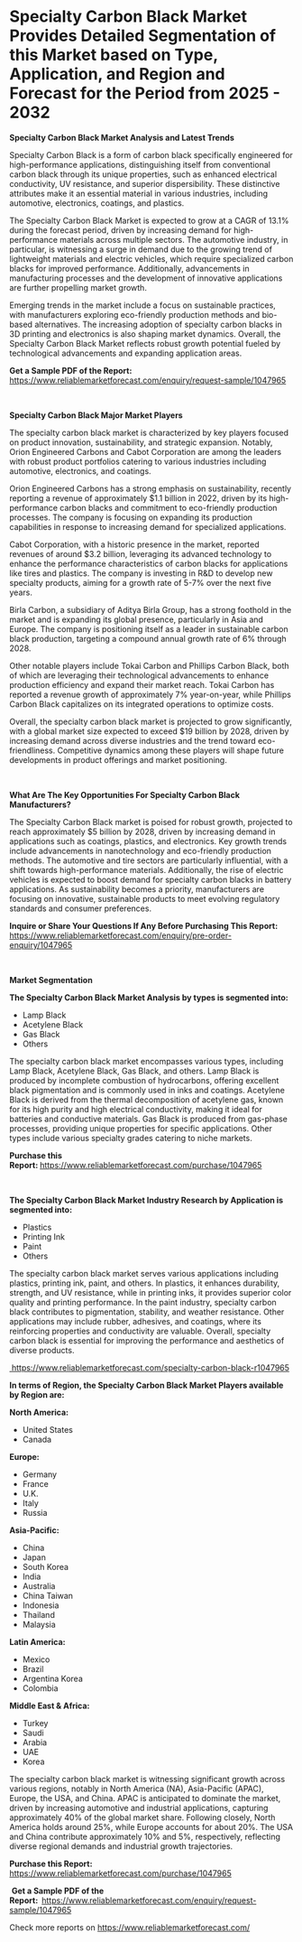 <p><h1>Specialty Carbon Black Market Provides Detailed Segmentation of this Market based on Type, Application, and Region and Forecast for the Period from 2025 - 2032</h1></p><p><strong>Specialty Carbon Black Market Analysis and Latest Trends</strong></p>
<p><p>Specialty Carbon Black is a form of carbon black specifically engineered for high-performance applications, distinguishing itself from conventional carbon black through its unique properties, such as enhanced electrical conductivity, UV resistance, and superior dispersibility. These distinctive attributes make it an essential material in various industries, including automotive, electronics, coatings, and plastics.</p><p>The Specialty Carbon Black Market is expected to grow at a CAGR of 13.1% during the forecast period, driven by increasing demand for high-performance materials across multiple sectors. The automotive industry, in particular, is witnessing a surge in demand due to the growing trend of lightweight materials and electric vehicles, which require specialized carbon blacks for improved performance. Additionally, advancements in manufacturing processes and the development of innovative applications are further propelling market growth.</p><p>Emerging trends in the market include a focus on sustainable practices, with manufacturers exploring eco-friendly production methods and bio-based alternatives. The increasing adoption of specialty carbon blacks in 3D printing and electronics is also shaping market dynamics. Overall, the Specialty Carbon Black Market reflects robust growth potential fueled by technological advancements and expanding application areas.</p></p>
<p><strong>Get a Sample PDF of the Report:&nbsp;</strong> <a href="https://www.reliablemarketforecast.com/enquiry/request-sample/1047965?utm_campaign=1108&utm_medium=2&utm_source=Github&utm_content=ia&utm_term=30012025&utm_id=specialty-carbon-black">https://www.reliablemarketforecast.com/enquiry/request-sample/1047965</a></p>
<p>&nbsp;</p>
<p><strong>Specialty Carbon Black Major Market Players</strong></p>
<p><p>The specialty carbon black market is characterized by key players focused on product innovation, sustainability, and strategic expansion. Notably, Orion Engineered Carbons and Cabot Corporation are among the leaders with robust product portfolios catering to various industries including automotive, electronics, and coatings.</p><p>Orion Engineered Carbons has a strong emphasis on sustainability, recently reporting a revenue of approximately $1.1 billion in 2022, driven by its high-performance carbon blacks and commitment to eco-friendly production processes. The company is focusing on expanding its production capabilities in response to increasing demand for specialized applications.</p><p>Cabot Corporation, with a historic presence in the market, reported revenues of around $3.2 billion, leveraging its advanced technology to enhance the performance characteristics of carbon blacks for applications like tires and plastics. The company is investing in R&D to develop new specialty products, aiming for a growth rate of 5-7% over the next five years.</p><p>Birla Carbon, a subsidiary of Aditya Birla Group, has a strong foothold in the market and is expanding its global presence, particularly in Asia and Europe. The company is positioning itself as a leader in sustainable carbon black production, targeting a compound annual growth rate of 6% through 2028.</p><p>Other notable players include Tokai Carbon and Phillips Carbon Black, both of which are leveraging their technological advancements to enhance production efficiency and expand their market reach. Tokai Carbon has reported a revenue growth of approximately 7% year-on-year, while Phillips Carbon Black capitalizes on its integrated operations to optimize costs.</p><p>Overall, the specialty carbon black market is projected to grow significantly, with a global market size expected to exceed $19 billion by 2028, driven by increasing demand across diverse industries and the trend toward eco-friendliness. Competitive dynamics among these players will shape future developments in product offerings and market positioning.</p></p>
<p>&nbsp;</p>
<p><strong>What Are The Key Opportunities For Specialty Carbon Black Manufacturers?</strong></p>
<p><p>The Specialty Carbon Black market is poised for robust growth, projected to reach approximately $5 billion by 2028, driven by increasing demand in applications such as coatings, plastics, and electronics. Key growth trends include advancements in nanotechnology and eco-friendly production methods. The automotive and tire sectors are particularly influential, with a shift towards high-performance materials. Additionally, the rise of electric vehicles is expected to boost demand for specialty carbon blacks in battery applications. As sustainability becomes a priority, manufacturers are focusing on innovative, sustainable products to meet evolving regulatory standards and consumer preferences.</p></p>
<p><strong>Inquire or Share Your Questions If Any Before Purchasing This Report:</strong> <a href="https://www.reliablemarketforecast.com/enquiry/pre-order-enquiry/1047965?utm_campaign=1108&utm_medium=2&utm_source=Github&utm_content=ia&utm_term=30012025&utm_id=specialty-carbon-black">https://www.reliablemarketforecast.com/enquiry/pre-order-enquiry/1047965</a></p>
<p>&nbsp;</p>
<p><strong>Market Segmentation</strong></p>
<p><strong>The Specialty Carbon Black Market Analysis by types is segmented into:</strong></p>
<p><ul><li>Lamp Black</li><li>Acetylene Black</li><li>Gas Black</li><li>Others</li></ul></p>
<p><p>The specialty carbon black market encompasses various types, including Lamp Black, Acetylene Black, Gas Black, and others. Lamp Black is produced by incomplete combustion of hydrocarbons, offering excellent black pigmentation and is commonly used in inks and coatings. Acetylene Black is derived from the thermal decomposition of acetylene gas, known for its high purity and high electrical conductivity, making it ideal for batteries and conductive materials. Gas Black is produced from gas-phase processes, providing unique properties for specific applications. Other types include various specialty grades catering to niche markets.</p></p>
<p><strong>Purchase this Report:&nbsp;</strong><a href="https://www.reliablemarketforecast.com/purchase/1047965?utm_campaign=1108&utm_medium=2&utm_source=Github&utm_content=ia&utm_term=30012025&utm_id=specialty-carbon-black">https://www.reliablemarketforecast.com/purchase/1047965</a></p>
<p>&nbsp;</p>
<p><strong>The Specialty Carbon Black Market Industry Research by Application is segmented into:</strong></p>
<p><ul><li>Plastics</li><li>Printing Ink</li><li>Paint</li><li>Others</li></ul></p>
<p><p>The specialty carbon black market serves various applications including plastics, printing ink, paint, and others. In plastics, it enhances durability, strength, and UV resistance, while in printing inks, it provides superior color quality and printing performance. In the paint industry, specialty carbon black contributes to pigmentation, stability, and weather resistance. Other applications may include rubber, adhesives, and coatings, where its reinforcing properties and conductivity are valuable. Overall, specialty carbon black is essential for improving the performance and aesthetics of diverse products.</p></p>
<p><a href="https://www.reliablemarketforecast.com/specialty-carbon-black-r1047965?utm_campaign=1108&utm_medium=2&utm_source=Github&utm_content=ia&utm_term=30012025&utm_id=specialty-carbon-black">&nbsp;https://www.reliablemarketforecast.com/specialty-carbon-black-r1047965</a></p>
<p><strong>In terms of Region, the Specialty Carbon Black Market Players available by Region are:</strong></p>
<p>
    <p> <strong> North America: </strong>
        <ul>
            <li>United States</li>
            <li>Canada</li>
        </ul>
        </p> 
    <p> <strong> Europe: </strong>
        <ul>
            <li>Germany</li>
            <li>France</li>
            <li>U.K.</li>
            <li>Italy</li>
            <li>Russia</li>
        </ul>
        </p> 
    <p> <strong> Asia-Pacific: </strong>
        <ul>
            <li>China</li>
            <li>Japan</li>
            <li>South Korea</li>
            <li>India</li>
            <li>Australia</li>
            <li>China Taiwan</li>
            <li>Indonesia</li>
            <li>Thailand</li>
            <li>Malaysia</li>
        </ul>
        </p> 
    <p> <strong> Latin America: </strong>
        <ul>
            <li>Mexico</li>
            <li>Brazil</li>
            <li>Argentina Korea</li>
            <li>Colombia</li>
        </ul>
        </p> 
    <p> <strong> Middle East & Africa: </strong>
        <ul>
            <li>Turkey</li>
            <li>Saudi</li>
            <li>Arabia</li>
            <li>UAE</li>
            <li>Korea</li>
        </ul>
    </p>
    </p>
<p><p>The specialty carbon black market is witnessing significant growth across various regions, notably in North America (NA), Asia-Pacific (APAC), Europe, the USA, and China. APAC is anticipated to dominate the market, driven by increasing automotive and industrial applications, capturing approximately 40% of the global market share. Following closely, North America holds around 25%, while Europe accounts for about 20%. The USA and China contribute approximately 10% and 5%, respectively, reflecting diverse regional demands and industrial growth trajectories.</p></p>
<p><strong>Purchase this Report: </strong><a href="https://www.reliablemarketforecast.com/purchase/1047965?utm_campaign=1108&utm_medium=2&utm_source=Github&utm_content=ia&utm_term=30012025&utm_id=specialty-carbon-black">https://www.reliablemarketforecast.com/purchase/1047965</a></p>
<p>&nbsp;<strong>Get a Sample PDF of the Report:&nbsp;&nbsp;</strong><a href="https://www.reliablemarketforecast.com/enquiry/request-sample/1047965?utm_campaign=1108&utm_medium=2&utm_source=Github&utm_content=ia&utm_term=30012025&utm_id=specialty-carbon-black">https://www.reliablemarketforecast.com/enquiry/request-sample/1047965</a></p>
<p><strong></strong></p>
<p>Check more reports on <a href="https://www.reliablemarketforecast.com/?utm_campaign=1108&utm_medium=2&utm_source=Github&utm_content=ia&utm_term=30012025&utm_id=specialty-carbon-black">https://www.reliablemarketforecast.com/</a></p>